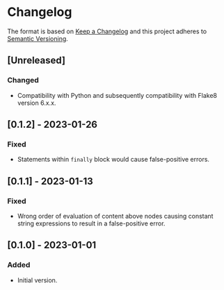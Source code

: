 # Changelog

The format is based on [Keep a Changelog](http://keepachangelog.com/en/1.0.0/)
and this project adheres to [Semantic Versioning](http://semver.org/spec/v2.0.0.html).

## [Unreleased]
### Changed
- Compatibility with Python and subsequently compatibility with Flake8 version 6.x.x.

## [0.1.2] - 2023-01-26
### Fixed
- Statements within `finally` block would cause false-positive errors.

## [0.1.1] - 2023-01-13
### Fixed
- Wrong order of evaluation of content above nodes causing constant string expressions to result in
  a false-positive error.

## [0.1.0] - 2023-01-01
### Added
- Initial version.
